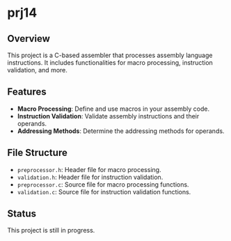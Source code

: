 # prj14

## Overview

This project is a C-based assembler that processes assembly language instructions. It includes functionalities for macro processing, instruction validation, and more.

## Features

- **Macro Processing**: Define and use macros in your assembly code.
- **Instruction Validation**: Validate assembly instructions and their operands.
- **Addressing Methods**: Determine the addressing methods for operands.

## File Structure

- `preprocessor.h`: Header file for macro processing.
- `validation.h`: Header file for instruction validation.
- `preprocessor.c`: Source file for macro processing functions.
- `validation.c`: Source file for instruction validation functions.


## Status

This project is still in progress.